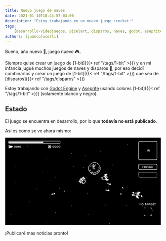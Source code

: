 ```yaml
---
title: Nuevo juego de naves
date: 2021-01-10T10:43:57-03:00
description: "Estoy trabajando en un nuevo juego :rocket:"
tags:
    [desarrollo-videojuegos, pixelart, disparos, naves, godot, aseprite, 1-bit]
authors: [juancolacelli]
---
```


Bueno, año nuevo :date:, juego nuevo :video_game:.

Siempre quise crear un juego de [1-bit]({{< ref "/tags/1-bit" >}}) y en mi infancia jugué muchos juegos de naves y disparos :space_invader:, por eso decidí combinarlos y crear un juego de [1-bit]({{< ref "/tags/1-bit" >}}) que sea de [disparos]({{< ref "/tags/disparos" >}})

Estoy trabajando con [Godot Engine](https://godotengine.org) y [Aseprite](https://aseprite.org) usando colores [1-bit]({{< ref "/tags/1-bit" >}}) (solamente blanco y negro).

## Estado

El juego se encuentra en desarrollo, por lo que **todavía no está publicado**.

Así es como se ve ahora mismo:

![Screenshot](screenshot.png)

¡Publicaré mas noticias pronto!
